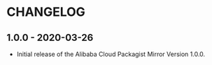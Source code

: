 # CHANGELOG

## 1.0.0 - 2020-03-26
- Initial release of the Alibaba Cloud Packagist Mirror Version 1.0.0.
